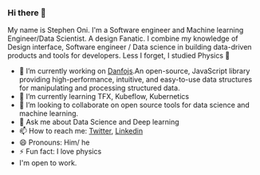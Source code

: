 ### Hi there 👋

My name is Stephen Oni. I'm a Software engineer and Machine learning Engineer/Data Scientist. A design Fanatic. I combine my knowledge of Design interface, Software engineer / Data science in building data-driven products and tools for developers. Less I forget, I studied Physics 🤭

- 🔭 I’m currently working on [Danfojs](https://github.com/opensource9ja/danfojs).An open-source, JavaScript library providing high-performance, intuitive, and easy-to-use data structures for manipulating and processing structured data.
- 🌱 I’m currently learning TFX, Kubeflow, Kubernetics
- 👯 I’m looking to collaborate on open source tools for data science and machine learning.
- 💬 Ask me about Data Science and Deep learning
- 📫 How to reach me: [Twitter](https://twitter.com/steveoni), [Linkedin](http://www.linkedin.com/in/stephen-oni-189488123)
- 😄 Pronouns: Him/ he
- ⚡ Fun fact: I love physics
- I'm open to work.
